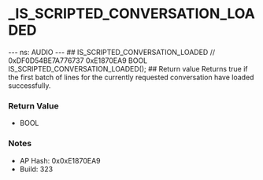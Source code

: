 # _IS_SCRIPTED_CONVERSATION_LOADED

--- ns: AUDIO --- ## IS_SCRIPTED_CONVERSATION_LOADED  // 0xDF0D54BE7A776737 0xE1870EA9 BOOL IS_SCRIPTED_CONVERSATION_LOADED();  ## Return value Returns true if the first batch of lines for the currently requested conversation have loaded successfully.

### Return Value
* BOOL

### Notes
* AP Hash: 0x0xE1870EA9
* Build: 323

